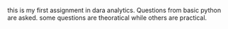 this is my first assignment in dara analytics. Questions from basic python are asked. some questions are theoratical while others are practical. 

